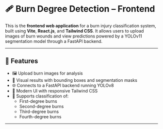 # 🩹 Burn Degree Detection – Frontend

This is the **frontend web application** for a burn injury classification system, built using **Vite**, **React.js**, and **Tailwind CSS**. It allows users to upload images of burn wounds and view predictions powered by a YOLOv11 segmentation model through a FastAPI backend.

---

## 🚀 Features

- 🖼 Upload burn images for analysis  
- 🤖 Visual results with bounding boxes and segmentation masks  
- 🌐 Connects to a FastAPI backend running YOLOv8  
- 🎨 Modern UI with responsive Tailwind CSS  
- 🧠 Supports classification of:
  - First-degree burns
  - Second-degree burns
  - Third-degree burns
  - Fourth-degree burns

---